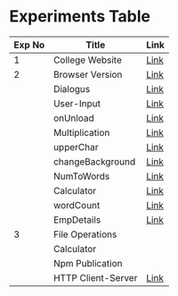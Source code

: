# Experiments Table

| Exp No | Title                      | Link                                  |
|--------|----------------------------|---------------------------------------|
| 1      | College Website   | [Link](https://tej-mahender.github.io/MERN-lab/01-collegeWebsite/index.html)       |
| 2      | Browser Version   | [Link](https://tej-mahender.github.io/MERN-lab/02-JS-programs/01-Version/)       |
|        | Dialogus          | [Link](https://tej-mahender.github.io/MERN-lab/02-JS-programs/02-Dialogus/)      |
|        | User-Input        | [Link](https://tej-mahender.github.io/MERN-lab/02-JS-programs/03-UserInput/) |
|        | onUnload          | [Link](https://tej-mahender.github.io/MERN-lab/02-JS-programs/04-onUnload/)       |
|        | Multiplication    | [Link](https://tej-mahender.github.io/MERN-lab/02-JS-programs/05-Multiplication/)      |
|        | upperChar         | [Link](https://tej-mahender.github.io/MERN-lab/02-JS-programs/06-upperChar) |
|        | changeBackground  | [Link](https://tej-mahender.github.io/MERN-lab/02-JS-programs/07-changeBackground/)       |
|        | NumToWords        | [Link](https://tej-mahender.github.io/MERN-lab/02-JS-programs/08-NumToWords/)      |
|        | Calculator        | [Link](https://tej-mahender.github.io/MERN-lab/02-JS-programs/09-calculator/) |
|        | wordCount         | [Link](https://tej-mahender.github.io/MERN-lab/02-JS-programs/10-wordCount/) |
|        | EmpDetails        | [Link](https://tej-mahender.github.io/MERN-lab/02-JS-programs/11-EmpDetails/) |
| 3      | File Operations   |                   |
|        | Calculator        |                   |
|        | Npm Publication   |                   |
|        | HTTP Client-Server| [Link](https://tej-mahender.github.io/MERN-lab/NodeJs/04-http/index.html)                  |

